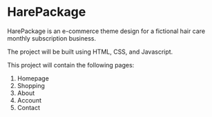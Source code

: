 # HarePackage

HarePackage is an e-commerce theme design for a fictional hair care monthly subscription business.

The project will be built using HTML, CSS, and Javascript.

This project will contain the following pages:
1. Homepage
2. Shopping
3. About 
4. Account
5. Contact
